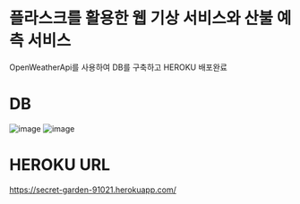 # 플라스크를 활용한 웹 기상 서비스와 산불 예측 서비스

OpenWeatherApi를 사용하여 DB를 구축하고 HEROKU 배포완료






# DB
![image](https://user-images.githubusercontent.com/50838849/120433580-5c018600-c3b6-11eb-8651-250512ca01ae.png) ![image](https://user-images.githubusercontent.com/50838849/120433696-881d0700-c3b6-11eb-88e2-0cb42689d9ff.png)


# HEROKU URL
https://secret-garden-91021.herokuapp.com/
